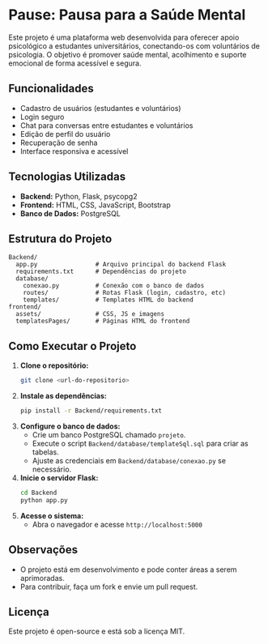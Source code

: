 # Pause: Pausa para a Saúde Mental

Este projeto é uma plataforma web desenvolvida para oferecer apoio psicológico a estudantes universitários, conectando-os com voluntários de psicologia. O objetivo é promover saúde mental, acolhimento e suporte emocional de forma acessível e segura.

## Funcionalidades

- Cadastro de usuários (estudantes e voluntários)
- Login seguro
- Chat para conversas entre estudantes e voluntários
- Edição de perfil do usuário
- Recuperação de senha
- Interface responsiva e acessível

## Tecnologias Utilizadas

- **Backend:** Python, Flask, psycopg2
- **Frontend:** HTML, CSS, JavaScript, Bootstrap
- **Banco de Dados:** PostgreSQL

## Estrutura do Projeto

```
Backend/
  app.py                # Arquivo principal do backend Flask
  requirements.txt      # Dependências do projeto
  database/
    conexao.py          # Conexão com o banco de dados
    routes/             # Rotas Flask (login, cadastro, etc)
    templates/          # Templates HTML do backend
frontend/
  assets/               # CSS, JS e imagens
  templatesPages/       # Páginas HTML do frontend
```

## Como Executar o Projeto

1. **Clone o repositório:**
   ```bash
   git clone <url-do-repositorio>
   ```
2. **Instale as dependências:**
   ```bash
   pip install -r Backend/requirements.txt
   ```
3. **Configure o banco de dados:**
   - Crie um banco PostgreSQL chamado `projeto`.
   - Execute o script `Backend/database/templateSql.sql` para criar as tabelas.
   - Ajuste as credenciais em `Backend/database/conexao.py` se necessário.
4. **Inicie o servidor Flask:**
   ```bash
   cd Backend
   python app.py
   ```
5. **Acesse o sistema:**
   - Abra o navegador e acesse `http://localhost:5000`

## Observações

- O projeto está em desenvolvimento e pode conter áreas a serem aprimoradas.
- Para contribuir, faça um fork e envie um pull request.

## Licença

Este projeto é open-source e está sob a licença MIT.
